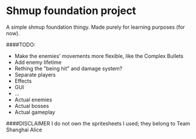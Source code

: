 Shmup foundation project
====

A simple shmup foundation thingy. Made purely for learning purposes (for now).

####TODO:

- Make the enemies' movements more flexible, like the Complex Bullets
- Add enemy lifetime
- Rething the "being hit" and damage system?
- Separate players
- Effects
- GUI
- ...
- Actual enemies
- Actual bosses
- Actual gameplay


####DISCLAIMER
I do not own the spritesheets I used; they belong to Team Shanghai Alice
